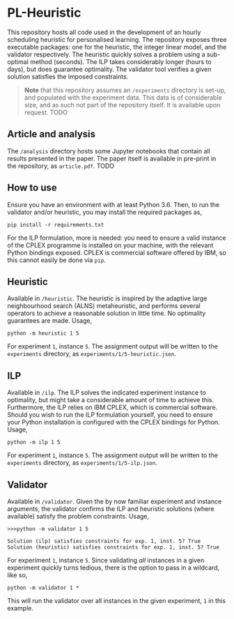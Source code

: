 # PL-Heuristic

This repository hosts all code used in the development of an hourly
scheduling heuristic for personalised learning. The repository exposes
three executable packages: one for the heuristic, the integer linear
model, and the validator respectively. The heuristic quickly solves a
problem using a sub-optimal method (seconds). The ILP takes considerably
longer (hours to days), but does guarantee optimality. The validator
tool verifies a given solution satisfies the imposed constraints.

> **Note** that this repository assumes an `/experiments` directory is
set-up, and populated with the experiment data. This data is of
considerable size, and as such not part of the repository itself. It is
available upon request. TODO

## Article and analysis

The `/analysis` directory hosts some Jupyter notebooks that contain
all results presented in the paper. The paper itself is available in
pre-print in the repository, as `article.pdf`. TODO

## How to use

Ensure you have an environment with at least Python 3.6. Then, to run
the validator and/or heuristic, you may install the required packages
as,

```
pip install -r requirements.txt
```

For the ILP formulation, more is needed: you need to ensure a valid
instance of the CPLEX programme is installed on your machine, with the
relevant Python bindings exposed. CPLEX is commercial software offered
by IBM, so this cannot easily be done via `pip`.

## Heuristic

Available in `/heuristic`. The heuristic is inspired by the adaptive
large neighbourhood search (ALNS) metaheuristic, and performs several
operators to achieve a reasonable solution in little time. No
optimality guarantees are made. Usage,

```
python -m heuristic 1 5
```

For experiment `1`, instance `5`. The assignment output will be written
to the `experiments` directory, as `experiments/1/5-heuristic.json`.

## ILP

Available in `/ilp`. The ILP solves the indicated experiment instance
to optimality, but might take a considerable amount of time to achieve
this. Furthermore, the ILP relies on IBM CPLEX, which is commercial
software. Should you wish to run the ILP formulation yourself, you need
to ensure your Python installation is configured with the CPLEX
bindings for Python. Usage,

```
python -m ilp 1 5
```

For experiment `1`, instance `5`. The assignment output will be written
to the `experiments` directory, as `experiments/1/5-ilp.json`.

## Validator

Available in `/validator`. Given the by now familiar experiment and
instance arguments, the validator confirms the ILP and heuristic
solutions (where available) satisfy the problem constraints. Usage,

```
>>>python -m validator 1 5

Solution (ilp) satisfies constraints for exp. 1, inst. 5? True
Solution (heuristic) satisfies constraints for exp. 1, inst. 5? True
```

For experiment `1`, instance `5`. Since validating *all* instances in
a given experiment quickly turns tedious, there is the option to pass
in a wildcard, like so,

```
python -m validator 1 *
```

This will run the validator over all instances in the given experiment,
`1` in this example.
